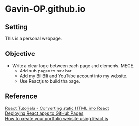 # Gavin-OP.github.io
## Setting
This is a personal webpage. 

## Objective
- Write a clear logic between each page and elements. MECE.  
    - Add sub pages to nav bar.  
    - Add my BiliBili and YouTube account into my website. 
    - Use Reactjs to build tha page. 



## Reference

[React Tutorials - Converting static HTML into React](https://www.youtube.com/watch?v=iUHtCKEZm8w)  
[Deploying React apps to GitHub Pages](https://blog.logrocket.com/deploying-react-apps-github-pages/)  
[How to create your portfolio website using React.js](https://www.freecodecamp.org/news/portfolio-app-using-react-618814e35843/)
